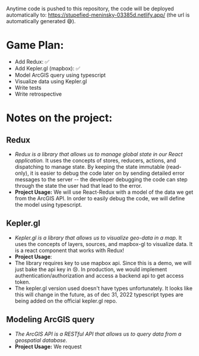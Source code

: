 Anytime code is pushed to this repository, the code will be deployed automatically to: https://stupefied-meninsky-03385d.netlify.app/ (the url is automatically generated 😅).

# Game Plan:
* Add Redux: ✅
* Add Kepler.gl (mapbox): ✅
* Model ArcGIS query using typescript
* Visualize data using Kepler.gl
* Write tests
* Write retrospective

# Notes on the project:
## Redux
* *Redux is a library that allows us to manage global state in our React application.* It uses the concepts of stores, reducers, actions, and dispatching to manage state. By keeping the state immutable (read-only), it is easier to debug the code later on by sending detailed error messages to the server -- the developer debugging the code can step through the state the user had that lead to the error.
* **Project Usage:** We will use React-Redux with a model of the data we get from the ArcGIS API. In order to easily debug the code, we will define the model using typescript.

## Kepler.gl
* *Kepler.gl is a library that allows us to visualize geo-data in a map.* It uses the concepts of layers, sources, and mapbox-gl to visualize data. It is a react component that works with Redux!
* **Project Usage**: 
* The library requires key to use mapbox api. Since this is a demo, we will just bake the api key in 😢. In production, we would implement authentication/authorization and access a backend api to get access token.
* The kepler.gl version used doesn't have types unfortunately. It looks like this will change in the future, as of dec 31, 2022 typescript types are being added on the official kepler.gl repo.

## Modeling ArcGIS query
* *The ArcGIS API is a RESTful API that allows us to query data from a geospatial database.*
* **Project Usage:** We request 
